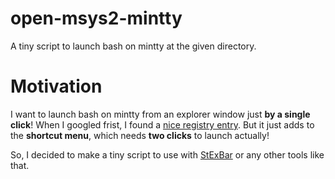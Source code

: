 # open-msys2-mintty

A tiny script to launch bash on mintty at the given directory.

# Motivation

I want to launch bash on mintty from an explorer window just **by a single click**!
When I googled frist, I found a [nice registry entry](https://gist.github.com/magthe/a60293fe395af7245a9e).
But it just adds to the **shortcut menu**, which needs **two clicks** to launch actually!

So, I decided to make a tiny script to use with [StExBar](http://stefanstools.sourceforge.net/StExBar.html)
or any other tools like that.
